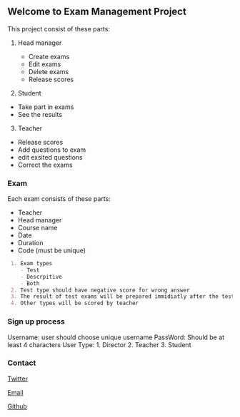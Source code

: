 ## Welcome to Exam Management Project

 This project consist of these parts:
 1. Head manager 
    - Create exams
    - Edit exams
    - Delete exams
    - Release scores
  
 2. Student
   - Take part in exams
   - See the results
  
 3. Teacher 
   - Release scores
   - Add questions to exam
   - edit exsited questions
   - Correct the exams 

### Exam

Each exam consists of these parts:
  - Teacher
  - Head manager
  - Course name
  - Date
  - Duration
  - Code (must be unique)   

```markdown
 1. Exam types
    - Test
    - Descrpitive
    - Both
 2. Test type should have negative score for wrong answer
 3. The result of test exams will be prepared immidiatly after the test
 4. Other types will be scored by teacher  
```

### Sign up process

Username: user should choose unique username
PassWord: Should be at least 4 characters
User Type: 1. Director 2. Teacher 3. Student

### Contact
[Twitter](https://twitter.com/armanhm79)

[Email](armanhm79@gmail.com)

[Github](https://github.com/armanhm)

